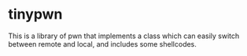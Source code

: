 # tinypwn
This is a library of pwn that implements a class which can easily switch between remote and local, and includes some shellcodes.
